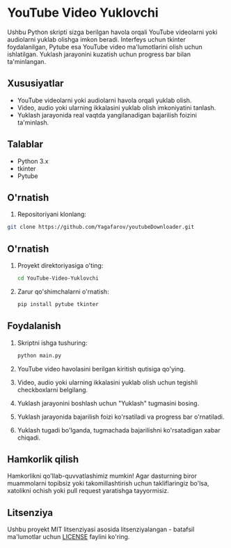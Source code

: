 # YouTube Video Yuklovchi

Ushbu Python skripti sizga berilgan havola orqali YouTube videolarni yoki audiolarni yuklab olishga imkon beradi. Interfeys uchun tkinter foydalanilgan, Pytube esa YouTube video ma'lumotlarini olish uchun ishlatilgan. Yuklash jarayonini kuzatish uchun progress bar bilan ta'minlangan.

## Xususiyatlar

- YouTube videolarni yoki audiolarni havola orqali yuklab olish.
- Video, audio yoki ularning ikkalasini yuklab olish imkoniyatini tanlash.
- Yuklash jarayonida real vaqtda yangilanadigan bajarilish foizini ta'minlash.

## Talablar

- Python 3.x
- tkinter
- Pytube

## O'rnatish

1. Repositoriyani klonlang:

```bash
git clone https://github.com/Yagafarov/youtubeDownloader.git
```
## O'rnatish

1. Proyekt direktoriyasiga o'ting:

    ```bash
    cd YouTube-Video-Yuklovchi
    ```

2. Zarur qo'shimchalarni o'rnatish:

    ```bash
    pip install pytube tkinter
    ```

## Foydalanish

1. Skriptni ishga tushuring:

    ```bash
    python main.py
    ```

2. YouTube video havolasini berilgan kiritish qutisiga qo'ying.
3. Video, audio yoki ularning ikkalasini yuklab olish uchun tegishli checkboxlarni belgilang.
4. Yuklash jarayonini boshlash uchun "Yuklash" tugmasini bosing.
5. Yuklash jarayonida bajarilish foizi ko'rsatiladi va progress bar o'rnatiladi.
6. Yuklash tugadi bo'lganda, tugmachada bajarilishni ko'rsatadigan xabar chiqadi.

## Hamkorlik qilish

Hamkorlikni qo'llab-quvvatlashimiz mumkin! Agar dasturning biror muammolarni topibsiz yoki takomillashtirish uchun takliflaringiz bo'lsa, xatolikni ochish yoki pull request yaratishga tayyormisiz.

## Litsenziya

Ushbu proyekt MIT litsenziyasi asosida litsenziyalangan - batafsil ma'lumotlar uchun [LICENSE](LICENSE) faylini ko'ring.
